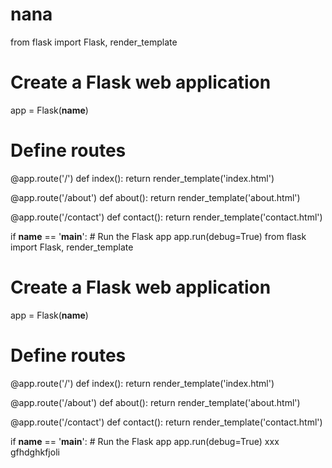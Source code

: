 # nana
from flask import Flask, render_template

# Create a Flask web application
app = Flask(__name__)

# Define routes
@app.route('/')
def index():
    return render_template('index.html')

@app.route('/about')
def about():
    return render_template('about.html')

@app.route('/contact')
def contact():
    return render_template('contact.html')

if __name__ == '__main__':
    # Run the Flask app
    app.run(debug=True)
from flask import Flask, render_template

# Create a Flask web application
app = Flask(__name__)

# Define routes
@app.route('/')
def index():
    return render_template('index.html')

@app.route('/about')
def about():
    return render_template('about.html')

@app.route('/contact')
def contact():
    return render_template('contact.html')

if __name__ == '__main__':
    # Run the Flask app
    app.run(debug=True)
xxx
gfhdghkfjoli
